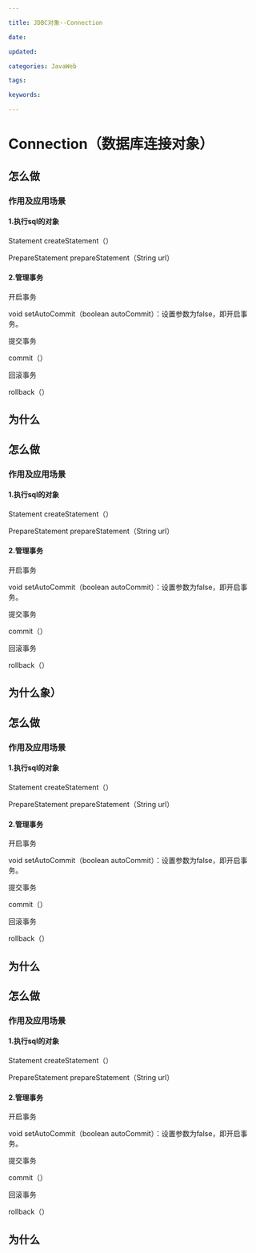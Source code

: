 ```yaml
---

title: JDBC对象--Connection

date: 

updated: 

categories: JavaWeb

tags: 

keywords: 

---
```

# Connection（数据库连接对象）

## 怎么做

### 作用及应用场景

#### 1.执行sql的对象

Statement    createStatement（）

PrepareStatement prepareStatement（String url）

#### 2.管理事务

开启事务

void	setAutoCommit（boolean autoCommit）：设置参数为false，即开启事务。

提交事务

commit（）

回滚事务

rollback（）



## 为什么

## 怎么做

### 作用及应用场景

#### 1.执行sql的对象

Statement    createStatement（）

PrepareStatement prepareStatement（String url）

#### 2.管理事务

开启事务

void	setAutoCommit（boolean autoCommit）：设置参数为false，即开启事务。

提交事务

commit（）

回滚事务

rollback（）



## 为什么象）

## 怎么做

### 作用及应用场景

#### 1.执行sql的对象

Statement    createStatement（）

PrepareStatement prepareStatement（String url）

#### 2.管理事务

开启事务

void	setAutoCommit（boolean autoCommit）：设置参数为false，即开启事务。

提交事务

commit（）

回滚事务

rollback（）



## 为什么

## 怎么做

### 作用及应用场景

#### 1.执行sql的对象

Statement    createStatement（）

PrepareStatement prepareStatement（String url）

#### 2.管理事务

开启事务

void	setAutoCommit（boolean autoCommit）：设置参数为false，即开启事务。

提交事务

commit（）

回滚事务

rollback（）



## 为什么